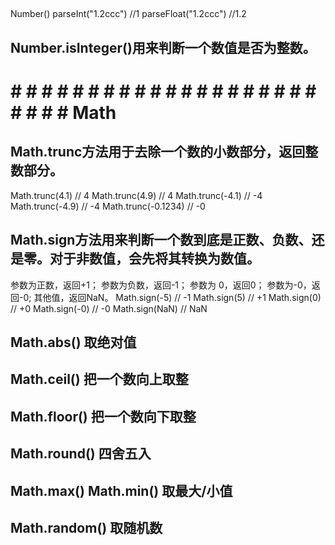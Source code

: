 ## 
Number()
parseInt("1.2ccc") //1
parseFloat("1.2ccc") //1.2

## Number.isInteger()用来判断一个数值是否为整数。



# # # # # # # # # # # # # # # # # # # # # # # # # Math
## Math.trunc方法用于去除一个数的小数部分，返回整数部分。
Math.trunc(4.1) // 4
Math.trunc(4.9) // 4
Math.trunc(-4.1) // -4
Math.trunc(-4.9) // -4
Math.trunc(-0.1234) // -0

## Math.sign方法用来判断一个数到底是正数、负数、还是零。对于非数值，会先将其转换为数值。
参数为正数，返回+1；
参数为负数，返回-1；
参数为 0，返回0；
参数为-0，返回-0;
其他值，返回NaN。
Math.sign(-5) // -1
Math.sign(5) // +1
Math.sign(0) // +0
Math.sign(-0) // -0
Math.sign(NaN) // NaN

## Math.abs() 取绝对值

## Math.ceil() 把一个数向上取整

## Math.floor() 把一个数向下取整

## Math.round() 四舍五入

## Math.max() Math.min() 取最大/小值

## Math.random() 取随机数
